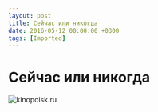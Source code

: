 ```yaml
---
layout: post
title: Сейчас или никогда
date: 2016-05-12 00:00:00 +0300
tags: [Imported]
---
```

# Сейчас или никогда

![kinopoisk.ru](https://vlaim.s3.amazonaws.com/uploads/2016/05/637185.jpg)